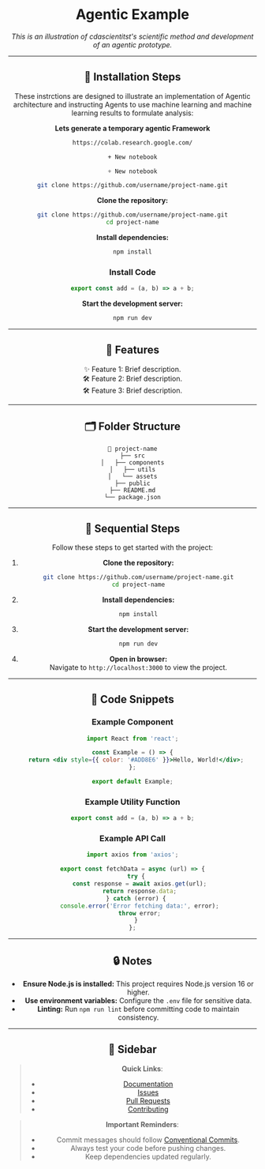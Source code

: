 ﻿<div align="center">

#  **Agentic Example**   
_This is an illustration of cdascientitst's scientific method and development of an agentic prototype._

---

## 🔄 **Installation Steps**  
These instrctions are designed to illustrate an implementation of Agentic architecture and instructing Agents to use machine learning and machine learning results to formulate analysis:

 **Lets generate a temporary agentic Framework**  
   ```bash
   https://colab.research.google.com/
   ```
   
   ```bash
   + New notebook
   ```

   ```python
   + New notebook
   ```

   ```bash
   git clone https://github.com/username/project-name.git
   
   ```

   **Clone the repository:**  
   ```bash
   git clone https://github.com/username/project-name.git
   cd project-name
   ```

 **Install dependencies:**  
   ```bash
   npm install
   ```

### Install Code
```javascript
export const add = (a, b) => a + b;
```



 **Start the development server:**  
   ```bash
   npm run dev
   ```

---

## 🚀 **Features**  
 ✨ Feature 1: Brief description.  
 🛠️  Feature 2: Brief description.  
 🛠️ Feature 3: Brief description.  

---

## 🗂 **Folder Structure**  
```plaintext
📆 project-name
├── src
│   ├── components
│   ├── utils
│   └── assets
├── public
├── README.md
└── package.json
```

---

## 🔄 **Sequential Steps**  
Follow these steps to get started with the project:

1. **Clone the repository:**  
   ```bash
   git clone https://github.com/username/project-name.git
   cd project-name
   ```

2. **Install dependencies:**  
   ```bash
   npm install
   ```

3. **Start the development server:**  
   ```bash
   npm run dev
   ```

4. **Open in browser:**  
   Navigate to `http://localhost:3000` to view the project.

---

## 📃 **Code Snippets**  
### Example Component
```jsx
import React from 'react';

const Example = () => {
  return <div style={{ color: '#ADD8E6' }}>Hello, World!</div>;
};

export default Example;
```

### Example Utility Function
```javascript
export const add = (a, b) => a + b;
```

### Example API Call
```javascript
import axios from 'axios';

export const fetchData = async (url) => {
  try {
    const response = await axios.get(url);
    return response.data;
  } catch (error) {
    console.error('Error fetching data:', error);
    throw error;
  }
};
```

---

## 🔒 **Notes**  
- **Ensure Node.js is installed:** This project requires Node.js version 16 or higher.
- **Use environment variables:** Configure the `.env` file for sensitive data.
- **Linting:** Run `npm run lint` before committing code to maintain consistency.

---

## 🔼 **Sidebar**  
> **Quick Links**:  
> - [Documentation](#)  
> - [Issues](#)  
> - [Pull Requests](#)  
> - [Contributing](#)  

> **Important Reminders**:  
> - Commit messages should follow [Conventional Commits](https://www.conventionalcommits.org/).
> - Always test your code before pushing changes.
> - Keep dependencies updated regularly.

</div>